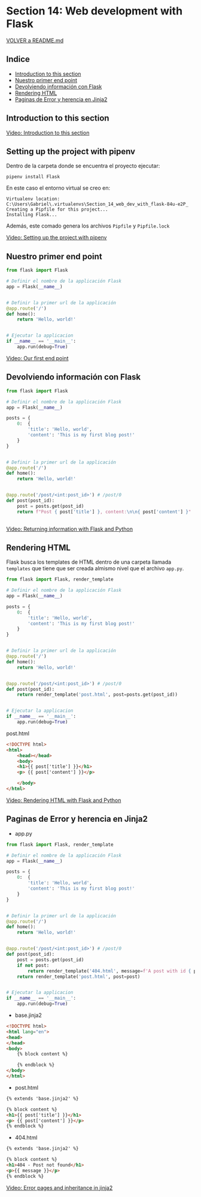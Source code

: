# Section 14: Web development with Flask

[VOLVER a README.md](README.md)

## Indice

* [Introduction to this section](#introduction-to-this-section)
* [Nuestro primer end point](#nuestro-primer-end-point)
* [Devolviendo información con Flask](#devolviendo-información-con-flask)
* [Rendering HTML](#rendering-html)
* [Paginas de Error y herencia en Jinja2](#paginas-de-error-y-herencia-en-jinja2)


## Introduction to this section

[Video: Introduction to this section](https://www.udemy.com/the-complete-python-course/learn/v4/t/lecture/9552012?start=0)


## Setting up the project  with pipenv

Dentro de la carpeta donde se encuentra el proyecto ejecutar:

``pipenv install Flask``

En este caso el entorno virtual se creo en:

```console
Virtualenv location: C:\Users\Gabriel\.virtualenvs\Section_14_web_dev_with_flask-84u-e2P_
Creating a Pipfile for this project...
Installing Flask...
```
Además, este comado genera los archivos ``Pipfile`` y ``Pipfile.lock``


[Video: Setting up the project  with pipenv](https://www.udemy.com/the-complete-python-course/learn/v4/t/lecture/9552016?start=0)



## Nuestro primer end point

```python
from flask import Flask

# Definir el nombre de la applicación Flask
app = Flask(__name__)


# Definir la primer url de la applicación
@app.route('/')
def home():
    return 'Hello, world!'


# Ejecutar la applicacion
if __name__ == '__main__':
    app.run(debug=True)
```

[Video: Our first end point](https://www.udemy.com/the-complete-python-course/learn/v4/t/lecture/9552018?start=0)


## Devolviendo información con Flask

```python
from flask import Flask

# Definir el nombre de la applicación Flask
app = Flask(__name__)

posts = {
    0:  {
        'title': 'Hello, world',
        'content': 'This is my first blog post!'
    }
}


# Definir la primer url de la applicación
@app.route('/')
def home():
    return 'Hello, world!'


@app.route('/post/<int:post_id>') # /post/0
def post(post_id):
    post = posts.get(post_id)
    return f"Post { post['title'] }, content:\n\n{ post['content'] }"
    
```

[Video: Returning information with Flask and Python](https://www.udemy.com/the-complete-python-course/learn/v4/t/lecture/9552020?start=0)


##  Rendering HTML

Flask busca los templates de HTML dentro de una carpeta llamada ``templates`` que tiene que ser creada almismo nivel que el archivo ``app.py``.  

```python
from flask import Flask, render_template

# Definir el nombre de la applicación Flask
app = Flask(__name__)

posts = {
    0:  {
        'title': 'Hello, world',
        'content': 'This is my first blog post!'
    }
}


# Definir la primer url de la applicación
@app.route('/')
def home():
    return 'Hello, world!'


@app.route('/post/<int:post_id>') # /post/0
def post(post_id):
    return render_template('post.html', post=posts.get(post_id))


# Ejecutar la applicacion
if __name__ == '__main__':
    app.run(debug=True)

```

post.html

```html
<!DOCTYPE html>
<html>
    <head></head>
    <body>
    <h1>{{ post['title'] }}</h1>
    <p> {{ post['content'] }}</p>

    </body>
</html>
```

[Video: Rendering HTML with Flask and Python](https://www.udemy.com/the-complete-python-course/learn/v4/t/lecture/9552022?start=0)


## Paginas de Error y herencia en Jinja2

* app.py

```python
from flask import Flask, render_template

# Definir el nombre de la applicación Flask
app = Flask(__name__)

posts = {
    0:  {
        'title': 'Hello, world',
        'content': 'This is my first blog post!'
    }
}


# Definir la primer url de la applicación
@app.route('/')
def home():
    return 'Hello, world!'


@app.route('/post/<int:post_id>') # /post/0
def post(post_id):
    post = posts.get(post_id)
    if not post:
        return render_template('404.html', message=f'A post with id { post_id }  was not found.')
    return render_template('post.html', post=post)


# Ejecutar la applicacion
if __name__ == '__main__':
    app.run(debug=True)

```

* base.jinja2

```html
<!DOCTYPE html>
<html lang="en">
<head>
</head>
<body>
    {% block content %}

    {% endblock %}
</body>
</html>
```

* post.html

```html
{% extends 'base.jinja2' %}

{% block content %}
<h1>{{ post['title'] }}</h1>
<p> {{ post['content'] }}</p>
{% endblock %}
```

* 404.html

```html
{% extends 'base.jinja2' %}

{% block content %}
<h1>404 - Post not found</h1>
<p>{{ message }}</p>
{% endblock %}
```

[Video: Error pages and inheritance in jinja2](https://www.udemy.com/the-complete-python-course/learn/v4/t/lecture/9552024?start=0)

